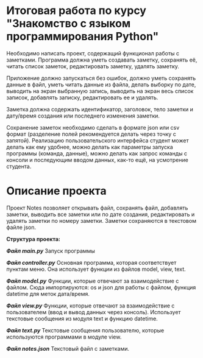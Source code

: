 # Итоговая работа по курсу "Знакомство с языком программирования Python"

Необходимо написать проект, содержащий функционал работы с заметками. Программа должна уметь создавать заметку, сохранять её, читать список заметок, редактировать заметку, удалять заметку.

Приложение должно запускаться без ошибок, должно уметь сохранять данные в файл, уметь читать данные из файла, делать выборку по дате, выводить на экран выбранную запись, выводить на экран весь список записок, добавлять записку, редактировать ее и удалять.

Заметка должна содержать идентификатор, заголовок, тело заметки и дату/время создания или последнего изменения заметки.

Сохранение заметок необходимо сделать в формате json или csv формат (разделение полей рекомендуется делать через точку с запятой). Реализацию пользовательского интерфейса студент может делать как ему удобнее, можно делать как параметры запуска программы (команда, данные), можно делать как запрос команды с консоли и последующим вводом данных, как-то ещё, на усмотрение студента.

# Описание проекта

Проект Notes позволяет открывать файл, сохранять файл, добавлять заметки, выводить все заметки или по дате создания, редактировать и удалять заметки по номеру заметки. Заметки сохраняются в текстовом файле json.

**Структура проекта:**

_**Файл main.py**_
Запуск программы

_**Файл controller.py**_
Основная программа, которая соответствует пунктам меню. Она использует функции из файлов model, view, text.

_**Файл model.py**_
Функции, которые отвечают за взаимодействие с файлом. Сюда импортируются: os и json для работы с файлом, функция datetime для меток дата/время.

_**Файл view.py**_
Функции, которые отвечают за взаимодействие с пользователем (ввод и вывод данных через консоль). Использует текстовые сообщения из модуля text и функцию datetime.

_**Файл text.py**_
Текстовые сообщения пользователю, которые используются программами в модуле view.

_**Файл notes.json**_
Текстовый файл с заметками.
